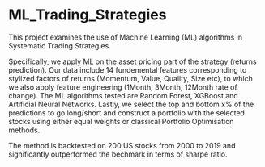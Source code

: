# ML_Trading_Strategies
This project examines the use of Machine Learning (ML) algorithms in Systematic Trading Strategies.

Specifically, we apply ML on the asset pricing part of the strategy (returns prediction). Our data include 14 fundemental features corresponding to stylized factors of returns (Momentum, Value, Quality, Size etc), to which we also apply feature engineering (1Month, 3Month, 12Month rate of change). The ML algorithms tested are Random Forest, XGBoost and Artificial Neural Networks. Lastly, we select the top and bottom x% of the predictions to go long/short and construct a portfolio with the selected stocks using either equal weights or classical Portfolio Optimisation methods.

The method is backtested on 200 US stocks from 2000 to 2019 and significantly outperformed the bechmark in terms of sharpe ratio.





